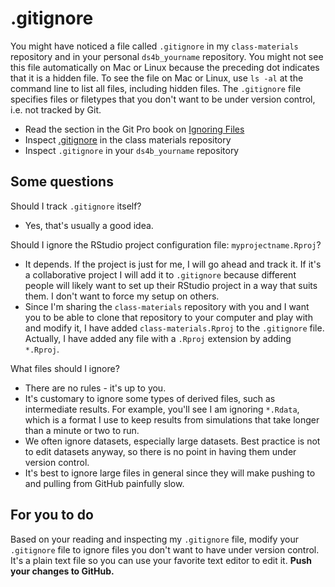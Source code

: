 # .gitignore
You might have noticed a file called `.gitignore` in my `class-materials` repository and in your personal `ds4b_yourname` repository. You might not see this file automatically on Mac or Linux because the preceding dot indicates that it is a hidden file. To see the file on Mac or Linux, use `ls -al` at the command line to list all files, including hidden files. The `.gitignore` file specifies files or filetypes that you don't want to be under version control, i.e. not tracked by Git.
* Read the section in the Git Pro book on [Ignoring Files](https://git-scm.com/book/en/v2/Git-Basics-Recording-Changes-to-the-Repository#_ignoring)
* Inspect [.gitignore](../.gitignore) in the class materials repository
* Inspect `.gitignore` in your `ds4b_yourname` repository



## Some questions
Should I track `.gitignore` itself?
* Yes, that's usually a good idea.

Should I ignore the RStudio project configuration file: `myprojectname.Rproj`?
* It depends. If the project is just for me, I will go ahead and track it. If it's a collaborative project I will add it to `.gitignore` because different people will likely want to set up their RStudio project in a way that suits them. I don't want to force my setup on others.
* Since I'm sharing the `class-materials` repository with you and I want you to be able to clone that repository to your computer and play with and modify it, I have added `class-materials.Rproj` to  the `.gitignore` file. Actually, I have added any file with a `.Rproj` extension by adding `*.Rproj`.

What files should I ignore?
* There are no rules - it's up to you.
* It's customary to ignore some types of derived files, such as intermediate results. For example, you'll see I am ignoring `*.Rdata`, which is a format I use to keep results from simulations that take longer than a minute or two to run.
* We often ignore datasets, especially large datasets. Best practice is not to edit datasets anyway, so there is no point in having them under version control.
* It's best to ignore large files in general since they will make pushing to and pulling from GitHub painfully slow.



## For you to do
Based on your reading and inspecting my `.gitignore` file, modify your `.gitignore` file to ignore files you don't want to have under version control. It's a plain text file so you can use your favorite text editor to edit it. **Push your changes to GitHub.**
